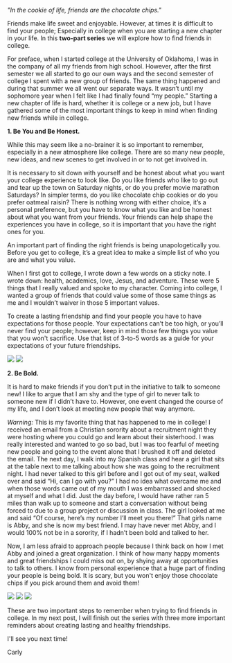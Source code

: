 *"In the cookie of life, friends are the chocolate chips."*


Friends make life sweet and enjoyable. However, at times it is difficult to find your people; Especially in college when you are starting a new chapter in your life. In this **two-part series** we will explore how to find friends in college.

For preface, when I started college at the University of Oklahoma, I was in the company of all my friends from high school. However, after the first semester we all started to go our own ways and the second semester of college I spent with a new group of friends. The same thing happened and during that summer we all went our separate ways. It wasn’t until my sophomore year when I felt like I had finally found “my people.” Starting a new chapter of life is hard, whether it is college or a new job, but I have gathered some of the most important things to keep in mind when finding new friends while in college.  

**1. Be You and Be Honest.**

While this may seem like a no-brainer it is so important to remember, especially in a new atmosphere like college. There are so many new people, new ideas, and new scenes to get involved in or to not get involved in. 

It is necessary to sit down with yourself and be honest about what you want your college experience to look like. Do you like friends who like to go out and tear up the town on Saturday nights, or do you prefer movie marathon Saturdays? In simpler terms, do you like chocolate chip cookies or do you prefer oatmeal raisin? There is nothing wrong with either choice, it’s a personal preference, but you have to know what you like and be honest about what you want from your friends. Your friends can help shape the experiences you have in college, so it is important that you have the right ones for you. 

An important part of finding the right friends is being unapologetically you. Before you get to college, it’s a great idea to make a simple list of who you are and what you value. 

When I first got to college, I wrote down a few words on a sticky note. I wrote down: health, academics, love, Jesus, and adventure. These were 5 things that I really valued and spoke to my character. Coming into college, I wanted a group of friends that could value some of those same things as me and I wouldn’t waiver in those 5 important values. 

To create a lasting friendship and find your people you have to have expectations for those people. Your expectations can’t be too high, or you’ll never find your people; however, keep in mind those few things you value that you won't sacrifice. Use that list of 3-to-5 words as a guide for your expectations of your future friendships. 

<div class="image-column">
  <img src="/images/HT1.png" />
  <img src="/images/HT9.png" />
</div>

**2. Be Bold.**

It is hard to make friends if you don’t put in the initiative to talk to someone new! I like to argue that I am shy and the type of girl to never talk to someone new if I didn’t have to. However, one event changed the course of my life, and I don’t look at meeting new people that way anymore. 

*Warning:* This is my favorite thing that has happened to me in college! I received an email from a Christian sorority about a recruitment night they were hosting where you could go and learn about their sisterhood. I was really interested and wanted to go so bad, but I was too fearful of meeting new people and going to the event alone that I brushed it off and deleted the email. The next day, I walk into my Spanish class and hear a girl that sits at the table next to me talking about how she was going to the recruitment night. I had never talked to this girl before and I got out of my seat, walked over and said “Hi, can I go with you?” I had no idea what overcame me and when those words came out of my mouth I was embarrassed and shocked at myself and what I did. Just the day before, I would have rather ran 5 miles than walk up to someone and start a conversation without being forced to due to a group project or discussion in class. The girl looked at me and said “Of course, here’s my number I’ll meet you there!” That girls name is Abby, and she is now my best friend. I may have never met Abby, and I would 100% not be in a sorority, if I hadn’t been bold and talked to her.

Now, I am less afraid to approach people because I think back on how I met Abby and joined a great organization. I think of how many happy moments and great friendships I could miss out on, by shying away at opportunities to talk to others. I know from personal experience that a huge part of finding your people is being bold. It is scary, but you won't enjoy those chocolate chips if you pick around them and avoid them! 

<div class="image-column">
  <img src="/images/HT5.png" />
  <img src="/images/HT7.png" />
  <img src="/images/HT6.png" />
</div>

These are two important steps to remember when trying to find friends in college. In my next post, I will finish out the series with three more important reminders about creating lasting and healthy friendships.

I'll see you next time!

Carly
